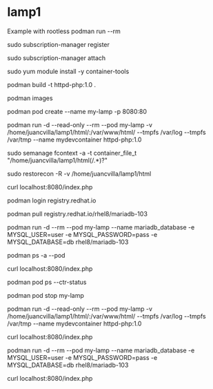 # lamp1
Example with rootless podman run --rm

sudo subscription-manager register

sudo subscription-manager attach

sudo yum module install -y container-tools

podman build -t httpd-php:1.0 .

podman images

podman pod create --name my-lamp -p 8080:80

podman run -d --read-only --rm --pod my-lamp -v /home/juancvilla/lamp1/html/:/var/www/html/ --tmpfs /var/log --tmpfs /var/tmp --name mydevcontainer httpd-php:1.0

sudo semanage fcontext -a -t container_file_t "/home/juancvilla/lamp1/html(/.*)?"

sudo restorecon -R -v /home/juancvilla/lamp1/html

curl localhost:8080/index.php

podman login registry.redhat.io

podman pull registry.redhat.io/rhel8/mariadb-103

podman run -d --rm --pod my-lamp --name mariadb_database -e MYSQL_USER=user -e MYSQL_PASSWORD=pass -e MYSQL_DATABASE=db rhel8/mariadb-103

podman ps -a --pod

curl localhost:8080/index.php

podman pod ps --ctr-status

podman pod stop my-lamp

podman run -d --read-only --rm --pod my-lamp -v /home/juancvilla/lamp1/html/:/var/www/html/ --tmpfs /var/log --tmpfs /var/tmp --name mydevcontainer httpd-php:1.0

curl localhost:8080/index.php

podman run -d --rm --pod my-lamp --name mariadb_database -e MYSQL_USER=user -e MYSQL_PASSWORD=pass -e MYSQL_DATABASE=db rhel8/mariadb-103

curl localhost:8080/index.php
